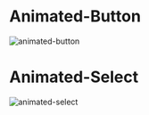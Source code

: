 # Animated-Button
![animated-button](https://user-images.githubusercontent.com/110102356/206058127-eb6fdba7-a453-49d9-9a75-93c3878b8717.png)
# Animated-Select
![animated-select](https://user-images.githubusercontent.com/110102356/206058850-bc55c838-2619-488e-8590-59f70a6210c9.png)
